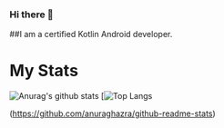### Hi there 👋

##I am a certified Kotlin Android developer.

# My Stats
![Anurag's github stats](https://github-readme-stats.vercel.app/api?username=ahmetunsal&show_icons=true&hide_title=true&theme=tokyonight)
[![Top Langs](https://github-readme-stats.vercel.app/api/top-langs/?username=ahmetunsal&layout=compact&theme=tokyonight)


(https://github.com/anuraghazra/github-readme-stats)

